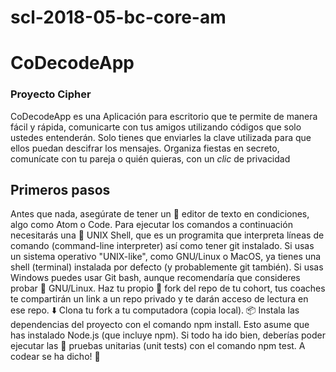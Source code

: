 # scl-2018-05-bc-core-am </h6>

# CoDecodeApp </h1>
### Proyecto Cipher </h3>

CoDecodeApp es una Aplicación para escritorio que te permite de manera fácil y rápida, comunicarte con tus amigos utilizando códigos que solo ustedes entenderán. Solo tienes que enviarles la clave utilizada para que ellos puedan descifrar los mensajes. Organiza fiestas en secreto, comunícate con tu pareja o quién quieras, con un *clic* de privacidad

## Primeros pasos </h2>
Antes que nada, asegúrate de tener un 📝 editor de texto en condiciones, algo como Atom o Code.
Para ejecutar los comandos a continuación necesitarás una 🐚 UNIX Shell, que es un programita que interpreta líneas de comando (command-line interpreter) así como tener git instalado. Si usas un sistema operativo "UNIX-like", como GNU/Linux o MacOS, ya tienes una shell (terminal) instalada por defecto (y probablemente git también). Si usas Windows puedes usar Git bash, aunque recomendaría que consideres probar 🐧 GNU/Linux.
Haz tu propio 🍴 fork del repo de tu cohort, tus coaches te compartirán un link a un repo privado y te darán acceso de lectura en ese repo.
⬇️ Clona tu fork a tu computadora (copia local).
📦 Instala las dependencias del proyecto con el comando npm install. Esto asume que has instalado Node.js (que incluye npm).
Si todo ha ido bien, deberías poder ejecutar las 🚥 pruebas unitarias (unit tests) con el comando npm test.
A codear se ha dicho! 🚀

